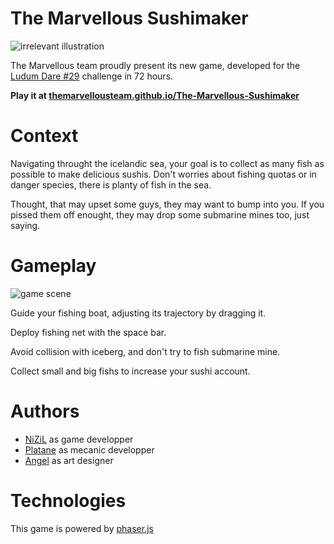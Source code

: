 The Marvellous Sushimaker
=========================

![irrelevant illustration](http://themarvellousteam.github.io/The-Marvellous-Sushimaker/screenshots/assiette_sashimis.png "")

The Marvellous team proudly present its new game, developed for the [Ludum Dare #29](http://www.ludumdare.com/compo/2014/04/23/welcome-to-ludum-dare-29er/) challenge in 72 hours.


**Play it at [themarvellousteam.github.io/The-Marvellous-Sushimaker](http://themarvellousteam.github.io/The-Marvellous-Sushimaker/)**

Context
=======

Navigating throught the icelandic sea, your goal is to collect as many fish as possible to make delicious sushis. Don't worries about fishing quotas or in danger species, there is planty of fish in the sea. 

Thought, that may upset some guys, they may want to bump into you. If you pissed them off enought, they may drop some submarine mines too, just saying.


Gameplay
=======

![game scene](http://themarvellousteam.github.io/The-Marvellous-Sushimaker/screenshots/scene.png "game")

Guide your fishing boat, adjusting its trajectory by dragging it.

Deploy fishing net with the space bar.

Avoid collision with iceberg, and don't try to fish submarine mine.

Collect small and big fishs to increase your sushi account.


Authors
======

 * [NiZiL](https://github.com/nizil) as game developper
 * [Platane](https://github.com/Platane) as mecanic developper
 * [Angel](http://raiseyourchickenwing.deviantart.com/) as art designer


Technologies
===========

This game is powered by [phaser.js](http://phaser.io/)

